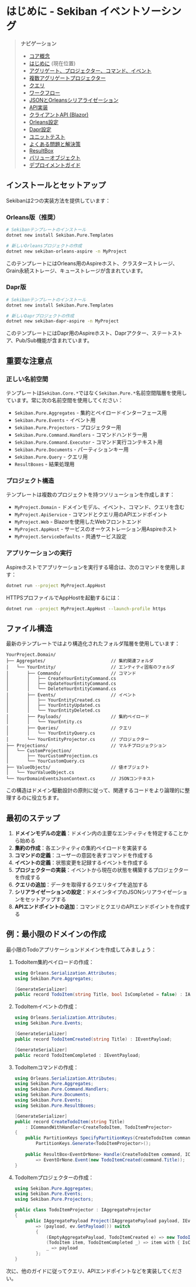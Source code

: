 # はじめに - Sekiban イベントソーシング

> **ナビゲーション**
> - [コア概念](01_core_concepts.md)
> - [はじめに](02_getting_started.md) (現在位置)
> - [アグリゲート、プロジェクター、コマンド、イベント](03_aggregate_command_events.md)
> - [複数アグリゲートプロジェクター](04_multiple_aggregate_projector.md)
> - [クエリ](05_query.md)
> - [ワークフロー](06_workflow.md)
> - [JSONとOrleansシリアライゼーション](07_json_orleans_serialization.md)
> - [API実装](08_api_implementation.md)
> - [クライアントAPI (Blazor)](09_client_api_blazor.md)
> - [Orleans設定](10_orleans_setup.md)
> - [Dapr設定](11_dapr_setup.md)
> - [ユニットテスト](12_unit_testing.md)
> - [よくある問題と解決策](13_common_issues.md)
> - [ResultBox](14_result_box.md)
> - [バリューオブジェクト](15_value_object.md)
> - [デプロイメントガイド](16_deployment.md)

## インストールとセットアップ

Sekibanは2つの実装方法を提供しています：

### Orleans版（推奨）

```bash
# Sekibanテンプレートのインストール
dotnet new install Sekiban.Pure.Templates

# 新しいOrleansプロジェクトの作成
dotnet new sekiban-orleans-aspire -n MyProject
```

このテンプレートにはOrleans用のAspireホスト、クラスターストレージ、Grain永続ストレージ、キューストレージが含まれています。

### Dapr版

```bash
# Sekibanテンプレートのインストール
dotnet new install Sekiban.Pure.Templates

# 新しいDaprプロジェクトの作成
dotnet new sekiban-dapr-aspire -n MyProject
```

このテンプレートにはDapr用のAspireホスト、Daprアクター、ステートストア、Pub/Sub機能が含まれています。

## 重要な注意点

### 正しい名前空間
テンプレートは`Sekiban.Core.*`ではなく`Sekiban.Pure.*`名前空間階層を使用しています。常に次の名前空間を使用してください：

- `Sekiban.Pure.Aggregates` - 集約とペイロードインターフェース用
- `Sekiban.Pure.Events` - イベント用
- `Sekiban.Pure.Projectors` - プロジェクター用
- `Sekiban.Pure.Command.Handlers` - コマンドハンドラー用
- `Sekiban.Pure.Command.Executor` - コマンド実行コンテキスト用
- `Sekiban.Pure.Documents` - パーティションキー用
- `Sekiban.Pure.Query` - クエリ用
- `ResultBoxes` - 結果処理用

### プロジェクト構造
テンプレートは複数のプロジェクトを持つソリューションを作成します：
- `MyProject.Domain` - ドメインモデル、イベント、コマンド、クエリを含む
- `MyProject.ApiService` - コマンドとクエリ用のAPIエンドポイント
- `MyProject.Web` - Blazorを使用したWebフロントエンド
- `MyProject.AppHost` - サービスのオーケストレーション用Aspireホスト
- `MyProject.ServiceDefaults` - 共通サービス設定

### アプリケーションの実行
Aspireホストでアプリケーションを実行する場合は、次のコマンドを使用します：

```bash
dotnet run --project MyProject.AppHost
```

HTTPSプロファイルでAppHostを起動するには：

```bash
dotnet run --project MyProject.AppHost --launch-profile https
```

## ファイル構造

最新のテンプレートではより構造化されたフォルダ階層を使用しています：

```
YourProject.Domain/
├── Aggregates/                         // 集約関連フォルダ
│   └── YourEntity/                     // エンティティ固有のフォルダ
│       ├── Commands/                   // コマンド
│       │   ├── CreateYourEntityCommand.cs
│       │   ├── UpdateYourEntityCommand.cs
│       │   └── DeleteYourEntityCommand.cs
│       ├── Events/                     // イベント
│       │   ├── YourEntityCreated.cs
│       │   ├── YourEntityUpdated.cs
│       │   └── YourEntityDeleted.cs
│       ├── Payloads/                   // 集約ペイロード
│       │   └── YourEntity.cs
│       ├── Queries/                    // クエリ
│       │   └── YourEntityQuery.cs
│       └── YourEntityProjector.cs      // プロジェクター
├── Projections/                        // マルチプロジェクション
│   └── CustomProjection/
│       ├── YourCustomProjection.cs
│       └── YourCustomQuery.cs
├── ValueObjects/                       // 値オブジェクト
│   └── YourValueObject.cs
└── YourDomainEventsJsonContext.cs      // JSONコンテキスト
```

この構造はドメイン駆動設計の原則に従って、関連するコードをより論理的に整理するのに役立ちます。

## 最初のステップ

1. **ドメインモデルの定義**：ドメイン内の主要なエンティティを特定することから始める
2. **集約の作成**：各エンティティの集約ペイロードを実装する
3. **コマンドの定義**：ユーザーの意図を表すコマンドを作成する
4. **イベントの定義**：状態変更を記録するイベントを作成する
5. **プロジェクターの実装**：イベントから現在の状態を構築するプロジェクターを作成する
6. **クエリの追加**：データを取得するクエリタイプを追加する
7. **シリアライゼーションの設定**：ドメインタイプのJSONシリアライゼーションをセットアップする
8. **APIエンドポイントの追加**：コマンドとクエリのAPIエンドポイントを作成する

## 例：最小限のドメインの作成

最小限のTodoアプリケーションドメインを作成してみましょう：

1. TodoItem集約ペイロードの作成：
   ```csharp
   using Orleans.Serialization.Attributes;
   using Sekiban.Pure.Aggregates;

   [GenerateSerializer]
   public record TodoItem(string Title, bool IsCompleted = false) : IAggregatePayload;
   ```

2. TodoItemイベントの作成：
   ```csharp
   using Orleans.Serialization.Attributes;
   using Sekiban.Pure.Events;

   [GenerateSerializer]
   public record TodoItemCreated(string Title) : IEventPayload;
   
   [GenerateSerializer]
   public record TodoItemCompleted : IEventPayload;
   ```

3. TodoItemコマンドの作成：
   ```csharp
   using Orleans.Serialization.Attributes;
   using Sekiban.Pure.Aggregates;
   using Sekiban.Pure.Command.Handlers;
   using Sekiban.Pure.Documents;
   using Sekiban.Pure.Events;
   using Sekiban.Pure.ResultBoxes;

   [GenerateSerializer]
   public record CreateTodoItem(string Title) 
       : ICommandWithHandler<CreateTodoItem, TodoItemProjector>
   {
       public PartitionKeys SpecifyPartitionKeys(CreateTodoItem command) => 
           PartitionKeys.Generate<TodoItemProjector>();
           
       public ResultBox<EventOrNone> Handle(CreateTodoItem command, ICommandContext<IAggregatePayload> context)
           => EventOrNone.Event(new TodoItemCreated(command.Title));
   }
   ```

4. TodoItemプロジェクターの作成：
   ```csharp
   using Sekiban.Pure.Aggregates;
   using Sekiban.Pure.Events;
   using Sekiban.Pure.Projectors;

   public class TodoItemProjector : IAggregateProjector
   {
       public IAggregatePayload Project(IAggregatePayload payload, IEvent ev)
           => (payload, ev.GetPayload()) switch
           {
               (EmptyAggregatePayload, TodoItemCreated e) => new TodoItem(e.Title),
               (TodoItem item, TodoItemCompleted _) => item with { IsCompleted = true },
               _ => payload
           };
   }
   ```

次に、他のガイドに従ってクエリ、APIエンドポイントなどを実装してください。